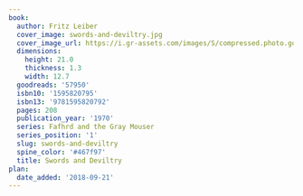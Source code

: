 ```yaml
---
book:
  author: Fritz Leiber
  cover_image: swords-and-deviltry.jpg
  cover_image_url: https://i.gr-assets.com/images/S/compressed.photo.goodreads.com/books/1347418591l/57950.jpg
  dimensions:
    height: 21.0
    thickness: 1.3
    width: 12.7
  goodreads: '57950'
  isbn10: '1595820795'
  isbn13: '9781595820792'
  pages: 208
  publication_year: '1970'
  series: Fafhrd and the Gray Mouser
  series_position: '1'
  slug: swords-and-deviltry
  spine_color: '#467f97'
  title: Swords and Deviltry
plan:
  date_added: '2018-09-21'
---
```

